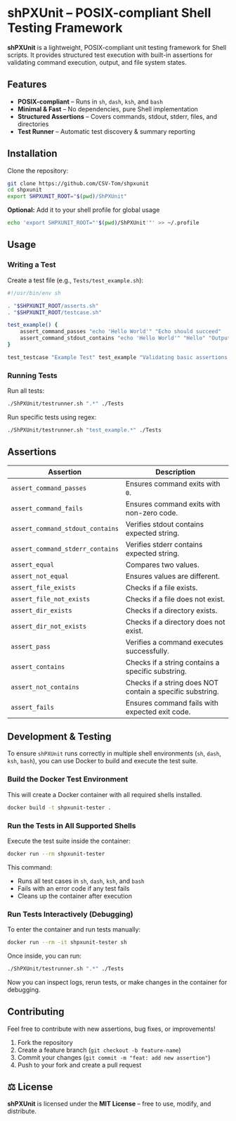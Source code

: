 # shPXUnit – POSIX-compliant Shell Testing Framework

**shPXUnit** is a lightweight, POSIX-compliant unit testing framework for Shell scripts.
It provides structured test execution with built-in assertions for validating command execution, output, and file system states.

## Features

- **POSIX-compliant** – Runs in `sh`, `dash`, `ksh`, and `bash`
- **Minimal & Fast** – No dependencies, pure Shell implementation
- **Structured Assertions** – Covers commands, stdout, stderr, files, and directories
- **Test Runner** – Automatic test discovery & summary reporting

## Installation

Clone the repository:

```sh
git clone https://github.com/CSV-Tom/shpxunit
cd shpxunit
export SHPXUNIT_ROOT="$(pwd)/ShPXUnit"
```

**Optional:** Add it to your shell profile for global usage

```sh
echo 'export SHPXUNIT_ROOT="'$(pwd)/ShPXUnit'"' >> ~/.profile
```

## Usage

### Writing a Test

Create a test file (e.g., `Tests/test_example.sh`):

```sh
#!/usr/bin/env sh

. "$SHPXUNIT_ROOT/asserts.sh"
. "$SHPXUNIT_ROOT/testcase.sh"

test_example() {
    assert_command_passes "echo 'Hello World'" "Echo should succeed"
    assert_command_stdout_contains "echo 'Hello World'" "Hello" "Output should contain 'Hello'"
}

test_testcase "Example Test" test_example "Validating basic assertions..."
```

### Running Tests

Run all tests:

```sh
./ShPXUnit/testrunner.sh ".*" ./Tests
```

Run specific tests using regex:

```sh
./ShPXUnit/testrunner.sh "test_example.*" ./Tests
```

## Assertions

| Assertion                        | Description |
|----------------------------------|-------------|
| `assert_command_passes`          | Ensures command exits with `0`. |
| `assert_command_fails`           | Ensures command exits with non-zero code. |
| `assert_command_stdout_contains` | Verifies stdout contains expected string. |
| `assert_command_stderr_contains` | Verifies stderr contains expected string. |
| `assert_equal`                   | Compares two values. |
| `assert_not_equal`               | Ensures values are different. |
| `assert_file_exists`             | Checks if a file exists. |
| `assert_file_not_exists`         | Checks if a file does not exist. |
| `assert_dir_exists`              | Checks if a directory exists. |
| `assert_dir_not_exists`          | Checks if a directory does not exist. |
| `assert_pass`                    | Verifies a command executes successfully. |
| `assert_contains`                | Checks if a string contains a specific substring. |
| `assert_not_contains`            | Checks if a string does NOT contain a specific substring. |
| `assert_fails`                   | Ensures command fails with expected exit code. |


## Development & Testing

To ensure `shPXUnit` runs correctly in multiple shell environments (`sh`, `dash`, `ksh`, `bash`), you can use Docker to build and execute the test suite.

### Build the Docker Test Environment

This will create a Docker container with all required shells installed.

```sh
docker build -t shpxunit-tester .
```

### Run the Tests in All Supported Shells

Execute the test suite inside the container:

```sh
docker run --rm shpxunit-tester
```

This command:

- Runs all test cases in `sh`, `dash`, `ksh`, and `bash`
- Fails with an error code if any test fails
- Cleans up the container after execution

### Run Tests Interactively (Debugging)

To enter the container and run tests manually:

```sh
docker run --rm -it shpxunit-tester sh
```

Once inside, you can run:

```sh
./ShPXUnit/testrunner.sh ".*" ./Tests
```

Now you can inspect logs, rerun tests, or make changes in the container for debugging.

## Contributing

Feel free to contribute with new assertions, bug fixes, or improvements!

1. Fork the repository
2. Create a feature branch (`git checkout -b feature-name`)
3. Commit your changes (`git commit -m "feat: add new assertion"`)
4. Push to your fork and create a pull request

## ⚖ License

**shPXUnit** is licensed under the **MIT License** – free to use, modify, and distribute.
